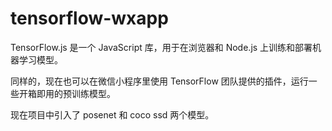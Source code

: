 # tensorflow-wxapp

TensorFlow.js 是一个 JavaScript 库，用于在浏览器和 Node.js 上训练和部署机器学习模型。

同样的，现在也可以在微信小程序里使用 TensorFlow 团队提供的插件，运行一些开箱即用的预训练模型。

现在项目中引入了 posenet 和 coco ssd 两个模型。
